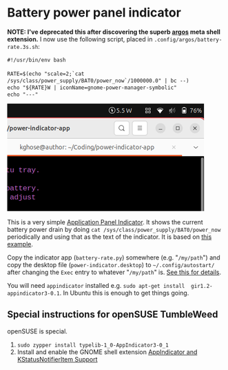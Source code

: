 # Battery power panel indicator 

**NOTE: I've deprecated this after discovering the superb [argos] meta shell 
extension.** I now use the following script, placed in 
`.config/argos/battery-rate.3s.sh`:

```
#!/usr/bin/env bash

RATE=$(echo "scale=2;`cat /sys/class/power_supply/BAT0/power_now`/1000000.0" | bc --)
echo "${RATE}W | iconName=gnome-power-manager-symbolic"
echo "---"
```

[argos]: https://github.com/p-e-w/argos


![](screenshot.png)

This is a very simple [Application Panel Indicator][1]. It shows the current
battery power drain by doing `cat /sys/class/power_supply/BAT0/power_now`
periodically and using that as the text of the indicator. It is based on
[this example][2].

Copy the indicator app (`battery-rate.py`) somewhere (e.g. "`/my/path`") and 
copy the desktop file (`power-indicator.desktop`) to `~/.config/autostart/` 
after changing the `Exec` entry to whatever "`/my/path`" is. [See this for 
details][3].

You will need `appindicator` installed e.g. `sudo apt-get install 
gir1.2-appindicator3-0.1`. In Ubuntu this is enough to get things going.

## Special instructions for openSUSE TumbleWeed

openSUSE is special.
1. `sudo zypper install typelib-1_0-AppIndicator3-0_1`
2. Install and enable the GNOME shell extension [AppIndicator and 
   KStatusNotifierItem Support][4]

[1]: https://wiki.ubuntu.com/DesktopExperienceTeam/ApplicationIndicators`
[2]: https://askubuntu.com/a/820858
[3]: https://unix.stackexchange.com/a/103222
[4]: https://extensions.gnome.org/extension/615/appindicator-support/
